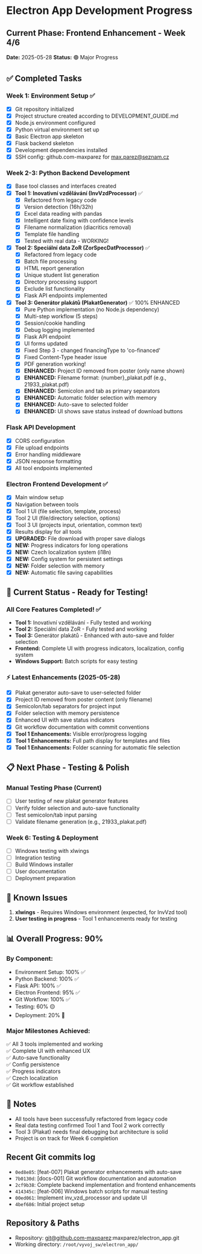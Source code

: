 # Electron App Development Progress

## Current Phase: Frontend Enhancement - Week 4/6
**Date:** 2025-05-28
**Status:** 🟢 Major Progress

## ✅ Completed Tasks

### Week 1: Environment Setup ✅
- [x] Git repository initialized
- [x] Project structure created according to DEVELOPMENT_GUIDE.md
- [x] Node.js environment configured
- [x] Python virtual environment set up
- [x] Basic Electron app skeleton
- [x] Flask backend skeleton
- [x] Development dependencies installed
- [x] SSH config: github.com-maxparez for max.parez@seznam.cz

### Week 2-3: Python Backend Development
- [x] Base tool classes and interfaces created
- [x] **Tool 1: Inovativní vzdělávání (InvVzdProcessor)** ✅
  - [x] Refactored from legacy code
  - [x] Version detection (16h/32h)
  - [x] Excel data reading with pandas
  - [x] Intelligent date fixing with confidence levels
  - [x] Filename normalization (diacritics removal)
  - [x] Template file handling
  - [x] Tested with real data - WORKING!

- [x] **Tool 2: Speciální data ZoR (ZorSpecDatProcessor)** ✅
  - [x] Refactored from legacy code
  - [x] Batch file processing
  - [x] HTML report generation
  - [x] Unique student list generation
  - [x] Directory processing support
  - [x] Exclude list functionality
  - [x] Flask API endpoints implemented

- [x] **Tool 3: Generátor plakátů (PlakatGenerator)** ✅ 100% ENHANCED
  - [x] Pure Python implementation (no Node.js dependency)
  - [x] Multi-step workflow (5 steps)
  - [x] Session/cookie handling
  - [x] Debug logging implemented
  - [x] Flask API endpoint
  - [x] UI forms updated
  - [x] Fixed Step 3 - changed financingType to 'co-financed'
  - [x] Fixed Content-Type header issue
  - [x] PDF generation working!
  - [x] **ENHANCED:** Project ID removed from poster (only name shown)
  - [x] **ENHANCED:** Filename format: {number}_plakat.pdf (e.g., 21933_plakat.pdf)
  - [x] **ENHANCED:** Semicolon and tab as primary separators
  - [x] **ENHANCED:** Automatic folder selection with memory
  - [x] **ENHANCED:** Auto-save to selected folder
  - [x] **ENHANCED:** UI shows save status instead of download buttons

### Flask API Development
- [x] CORS configuration
- [x] File upload endpoints
- [x] Error handling middleware
- [x] JSON response formatting
- [x] All tool endpoints implemented

### Electron Frontend Development ✅ 
- [x] Main window setup
- [x] Navigation between tools
- [x] Tool 1 UI (file selection, template, process)
- [x] Tool 2 UI (file/directory selection, options)
- [x] Tool 3 UI (projects input, orientation, common text)
- [x] Results display for all tools
- [x] **UPGRADED:** File download with proper save dialogs
- [x] **NEW:** Progress indicators for long operations
- [x] **NEW:** Czech localization system (i18n)
- [x] **NEW:** Config system for persistent settings
- [x] **NEW:** Folder selection with memory
- [x] **NEW:** Automatic file saving capabilities

## 🔄 Current Status - Ready for Testing!

### All Core Features Completed! ✅
- **Tool 1:** Inovativní vzdělávání - Fully tested and working
- **Tool 2:** Speciální data ZoR - Fully tested and working  
- **Tool 3:** Generátor plakátů - Enhanced with auto-save and folder selection
- **Frontend:** Complete UI with progress indicators, localization, config system
- **Windows Support:** Batch scripts for easy testing

### ⚡ Latest Enhancements (2025-05-28)
- [x] Plakat generator auto-save to user-selected folder
- [x] Project ID removed from poster content (only filename)
- [x] Semicolon/tab separators for project input
- [x] Folder selection with memory persistence
- [x] Enhanced UI with save status indicators
- [x] Git workflow documentation with commit conventions
- [x] **Tool 1 Enhancements:** Visible error/progress logging
- [x] **Tool 1 Enhancements:** Full path display for templates and files
- [x] **Tool 1 Enhancements:** Folder scanning for automatic file selection

## 📋 Next Phase - Testing & Polish

### Manual Testing Phase (Current)
- [ ] User testing of new plakat generator features
- [ ] Verify folder selection and auto-save functionality
- [ ] Test semicolon/tab input parsing
- [ ] Validate filename generation (e.g., 21933_plakat.pdf)

### Week 6: Testing & Deployment
- [ ] Windows testing with xlwings
- [ ] Integration testing
- [ ] Build Windows installer
- [ ] User documentation
- [ ] Deployment preparation

## 🐛 Known Issues

1. **xlwings** - Requires Windows environment (expected, for InvVzd tool)
2. **User testing in progress** - Tool 1 enhancements ready for testing

## 📊 Overall Progress: 90%

### By Component:
- Environment Setup: 100% ✅
- Python Backend: 100% ✅  
- Flask API: 100% ✅
- Electron Frontend: 95% ✅
- Git Workflow: 100% ✅
- Testing: 60% 🟡
- Deployment: 20% 🔴

### Major Milestones Achieved:
✅ All 3 tools implemented and working  
✅ Complete UI with enhanced UX  
✅ Auto-save functionality  
✅ Config persistence  
✅ Progress indicators  
✅ Czech localization  
✅ Git workflow established

## 📝 Notes

- All tools have been successfully refactored from legacy code
- Real data testing confirmed Tool 1 and Tool 2 work correctly
- Tool 3 (Plakat) needs final debugging but architecture is solid
- Project is on track for Week 6 completion

## Recent Git commits log
- `0ed8e85`: [feat-007] Plakat generator enhancements with auto-save
- `7b0130d`: [docs-001] Git workflow documentation and automation  
- `2cf9b38`: Complete backend implementation and frontend enhancements
- `414345c`: [feat-006] Windows batch scripts for manual testing
- `00ed061`: Implement inv_vzd_processor and update UI
- `4bef686`: Initial project setup

## Repository & Paths
- Repository: git@github.com-maxparez:maxparez/electron_app.git
- Working directory: `/root/vyvoj_sw/electron_app/`